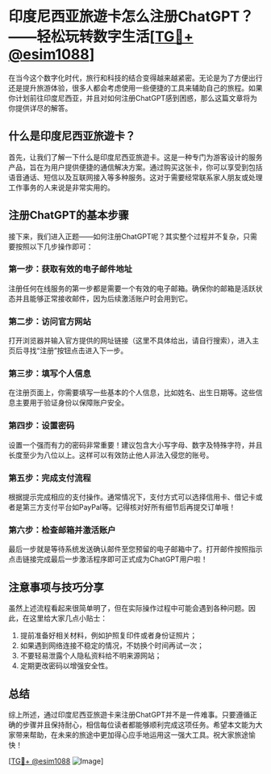# 印度尼西亚旅遊卡怎么注册ChatGPT？——轻松玩转数字生活[[TG💪+ @esim1088](https://t.me/s/esim1088)]

在当今这个数字化时代，旅行和科技的结合变得越来越紧密。无论是为了方便出行还是提升旅游体验，很多人都会考虑使用一些便捷的工具来辅助自己的旅程。如果你计划前往印度尼西亚，并且对如何注册ChatGPT感到困惑，那么这篇文章将为你提供详尽的解答。

## 什么是印度尼西亚旅遊卡？

首先，让我们了解一下什么是印度尼西亚旅遊卡。这是一种专门为游客设计的服务产品，旨在为用户提供便捷的通信解决方案。通过购买这张卡，你可以享受到包括语音通话、短信以及互联网接入等多种服务。这对于需要经常联系家人朋友或处理工作事务的人来说是非常实用的。

## 注册ChatGPT的基本步骤

接下来，我们进入正题——如何注册ChatGPT呢？其实整个过程并不复杂，只需要按照以下几步操作即可：

### 第一步：获取有效的电子邮件地址
注册任何在线服务的第一步都是需要一个有效的电子邮箱。确保你的邮箱是活跃状态并且能够正常接收邮件，因为后续激活账户时会用到它。

### 第二步：访问官方网站
打开浏览器并输入官方提供的网址链接（这里不具体给出，请自行搜索），进入主页后寻找“注册”按钮点击进入下一步。

### 第三步：填写个人信息
在注册页面上，你需要填写一些基本的个人信息，比如姓名、出生日期等。这些信息主要用于验证身份以保障账户安全。

### 第四步：设置密码
设置一个强而有力的密码非常重要！建议包含大小写字母、数字及特殊字符，并且长度至少为八位以上。这样可以有效防止他人非法入侵您的账号。

### 第五步：完成支付流程
根据提示完成相应的支付操作。通常情况下，支付方式可以选择信用卡、借记卡或者是第三方支付平台如PayPal等。记得核对好所有细节后再提交订单哦！

### 第六步：检查邮箱并激活账户
最后一步就是等待系统发送确认邮件至您预留的电子邮箱中了。打开邮件按照指示点击链接完成最后一步激活程序即可正式成为ChatGPT用户啦！

## 注意事项与技巧分享

虽然上述流程看起来很简单明了，但在实际操作过程中可能会遇到各种问题。因此，在这里给大家几点小贴士：
1. 提前准备好相关材料，例如护照复印件或者身份证照片；
2. 如果遇到网络连接不稳定的情况，不妨换个时间再试一次；
3. 不要轻易泄露个人隐私资料给不明来源网站；
4. 定期更改密码以增强安全性。

## 总结

综上所述，通过印度尼西亚旅遊卡来注册ChatGPT并不是一件难事。只要遵循正确的步骤并且保持耐心，相信每位读者都能够顺利完成这项任务。希望本文能为大家带来帮助，在未来的旅途中更加得心应手地运用这一强大工具。祝大家旅途愉快！

[[TG💪+ @esim1088](https://t.me/s/esim1088) ![Image](https://i.postimg.cc/4NQfJmqS/Snipaste-2025-05-13-00-14-12.png)]